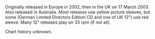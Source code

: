 Originally released in Europe in 2002, then in the UK on 17 March 2003. Also released in Australia. Most releases use yellow picture sleeves, but some (German Limited Directors Edition CD and one of UK 12") use red sleeve. Many 12" releases play on 33 rpm (if not all).

Chart history unknown.
